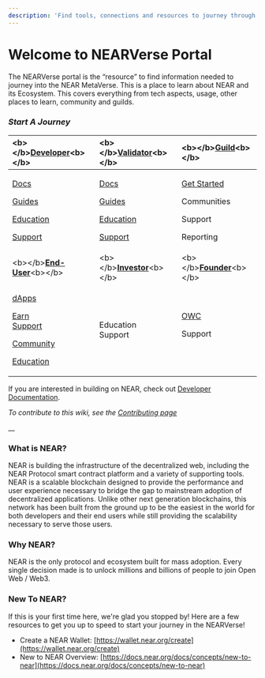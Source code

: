 ```yaml
---
description: 'Find tools, connections and resources to journey through the NEARVerse.'
---
```


# Welcome to NEARVerse Portal

The NEARVerse portal is the “resource” to find information needed to journey into the NEAR MetaVerse. This is a place to learn about NEAR and its Ecosystem. This covers everything from tech aspects, usage, other places to learn, community and guilds.

### _Start A Journey_

<table>
  <thead>
    <tr>
      <th style="text-align:left">&lt;b&gt;&lt;/b&gt;<a href="developer/dev-overview.md"><b>Developer</b></a>&lt;b&gt;&lt;/b&gt;</th>
      <th
      style="text-align:left">&lt;b&gt;&lt;/b&gt;<a href="validator/validator-overview.md"><b>Validator</b></a>&lt;b&gt;&lt;/b&gt;</th>
        <th
        style="text-align:left">&lt;b&gt;&lt;/b&gt;<a href="guild/guild-overview.md"><b>Guild</b></a>&lt;b&gt;&lt;/b&gt;</th>
    </tr>
  </thead>
  <tbody>
    <tr>
      <td style="text-align:left">
        <p><a href="developer/dev-docs.md">Docs</a>
        </p>
        <p><a href="developer/dev-guides.md">Guides</a>
        </p>
        <p><a href="developer/dev-education.md">Education</a>
        </p>
        <p><a href="developer/dev-support.md">Support</a>
        </p>
      </td>
      <td style="text-align:left">
        <p><a href="validator/validator-docs/">Docs</a>
        </p>
        <p><a href="validator/validator-guides/">Guides</a>
        </p>
        <p><a href="validator/validator-education.md">Education</a>
        </p>
        <p><a href="validator/validator-support/">Support</a>
        </p>
      </td>
      <td style="text-align:left">
        <p><a href="guild/guild-getstarted.md">Get Started</a>
        </p>
        <p>Communities</p>
        <p>Support</p>
        <p>Reporting</p>
      </td>
    </tr>
    <tr>
      <td style="text-align:left">&lt;b&gt;&lt;/b&gt;<a href="end-user/user-overview.md"><b>End-User</b></a>&lt;b&gt;&lt;/b&gt;</td>
      <td
      style="text-align:left">&lt;b&gt;&lt;/b&gt;<a href="investor/investor-overview.md"><b>Investor</b></a>&lt;b&gt;&lt;/b&gt;</td>
        <td
        style="text-align:left">&lt;b&gt;&lt;/b&gt;<a href="founder/founder-overview.md"><b>Founder</b></a>&lt;b&gt;&lt;/b&gt;</td>
    </tr>
    <tr>
      <td style="text-align:left">
        <p><a href="end-user/user-dapps.md">dApps</a>
        </p>
        <p><a href="end-user/user-earn.md">Earn</a>
          <br /><a href="end-user/user-support.md">Support</a>
        </p>
        <p><a href="end-user/user-community.md">Community</a>
        </p>
        <p><a href="end-user/user-education.md">Education</a>
        </p>
      </td>
      <td style="text-align:left">
        <p>Education
          <br />Support
          <br />
        </p>
        <p></p>
        <p></p>
      </td>
      <td style="text-align:left">
        <p><a href="https://www.openwebcollective.com/">OWC</a>
        </p>
        <p>Support
          <br />
          <br />
        </p>
        <p></p>
      </td>
    </tr>
  </tbody>
</table>



If you are interested in building on NEAR, check out [Developer Documentation](https://docs.near.org).

_To contribute to this wiki, see the_ [_Contributing page_](https://wiki.near.org/resources/contributing)

\_\_

### What is NEAR?

NEAR is building the infrastructure of the decentralized web, including the NEAR Protocol smart contract platform and a variety of supporting tools. NEAR is a scalable blockchain designed to provide the performance and user experience necessary to bridge the gap to mainstream adoption of decentralized applications. Unlike other next generation blockchains, this network has been built from the ground up to be the easiest in the world for both developers and their end users while still providing the scalability necessary to serve those users.

### Why NEAR?

NEAR is the only protocol and ecosystem built for mass adoption. Every single decision made is to unlock millions and billions of people to join Open Web / Web3.

### New To NEAR?

If this is your first time here, we're glad you stopped by! Here are a few resources to get you up to speed to start your journey in the NEARVerse!

* Create a NEAR Wallet: [https://wallet.near.org/create](https://wallet.near.org/create)
* New to NEAR Overview: [https://docs.near.org/docs/concepts/new-to-near](https://docs.near.org/docs/concepts/new-to-near)





